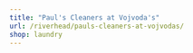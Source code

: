 ```yaml
---
title: "Paul's Cleaners at Vojvoda's"
url: /riverhead/pauls-cleaners-at-vojvodas/
shop: laundry
---
```

